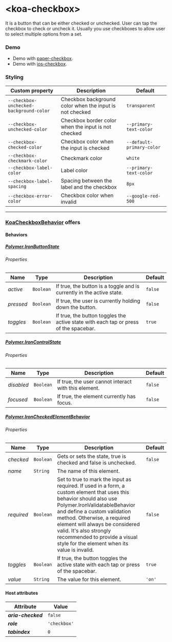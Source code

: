 # &lt;koa-checkbox&gt;

It is a button that can be either checked or unchecked. User can tap the checkbox to check or uncheck it. Usually you use checkboxes to allow user to select multiple options from a set.

### Demo

* Demo with [paper-checkbox](https://elements.polymer-project.org/elements/paper-checkbox?view=demo).
* Demo with [ios-checkbox](https://kingofapp.github.io/ios-checkbox).

### Styling

Custom property | Description | Default
----------------|-------------|--------
`--checkbox-unchecked-background-color` | Checkbox background color when the input is not checked | `transparent`
`--checkbox-unchecked-color` | Checkbox border color when the input is not checked | `--primary-text-color`
`--checkbox-checked-color` | Checkbox color when the input is checked | `--default-primary-color`
`--checkbox-checkmark-color` | Checkmark color | `white`
`--checkbox-label-color` | Label color | `--primary-text-color`
`--checkbox-label-spacing` | Spacing between the label and the checkbox | `8px`
`--checkbox-error-color` | Checkbox color when invalid | `--google-red-500`

---

### [KoaCheckboxBehavior](https://github.com/KingofApp/koa-behaviors/blob/master/koa-checkbox-behavior.html) offers

#### Behaviors

##### [Polymer.IronButtonState](https://elements.polymer-project.org/elements/iron-behaviors?active=Polymer.IronButtonState)

###### Properties

Name | Type | Description | Default
-----|------|-------------|--------
*active* | `Boolean` | If true, the button is a toggle and is currently in the active state. | `false`
*pressed* | `Boolean` | If true, the user is currently holding down the button. | `false`
*toggles* | `Boolean` | If true, the button toggles the active state with each tap or press of the spacebar. | `true`

##### [Polymer.IronControlState](https://elements.polymer-project.org/elements/iron-behaviors?active=Polymer.IronControlState)

###### Properties

Name | Type | Description | Default
-----|------|-------------|--------
*disabled* | `Boolean` | If true, the user cannot interact with this element. | `false`
*focused* | `Boolean` | If true, the element currently has focus. | `false`

##### [Polymer.IronCheckedElementBehavior](https://elements.polymer-project.org/elements/iron-checked-element-behavior)

###### Properties

Name | Type | Description | Default
-----|------|-------------|--------
*checked* | `Boolean` | Gets or sets the state, true is checked and false is unchecked. | `false`
*name* | `String` | The name of this element. |
*required* | `Boolean` | Set to true to mark the input as required. If used in a form, a custom element that uses this behavior should also use Polymer.IronValidatableBehavior and define a custom validation method. Otherwise, a required element will always be considered valid. It's also strongly recommended to provide a visual style for the element when its value is invalid. | `false`
*toggles* | `Boolean` | If true, the button toggles the active state with each tap or press of the spacebar. | `true`
*value* | `String` | The value for this element. | `'on'`

#### Host attributes

Attribute | Value
----------|------
***aria-checked*** | `false`
***role*** | `'checkbox'`
***tabindex*** | `0`

